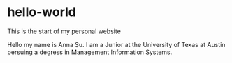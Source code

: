 # hello-world
This is the start of my personal website

Hello my name is Anna Su. I am a Junior at the University of Texas at Austin persuing a degress in Management Information Systems. 
